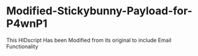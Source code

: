 # Modified-Stickybunny-Payload-for-P4wnP1
This HIDscript Has been Modified from its original to include Email Functionality 

